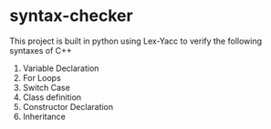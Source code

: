 # syntax-checker

This project is built in python using Lex-Yacc to verify the following syntaxes of C++
1. Variable Declaration
2. For Loops
3. Switch Case
4. Class definition
5. Constructor Declaration
6. Inheritance
